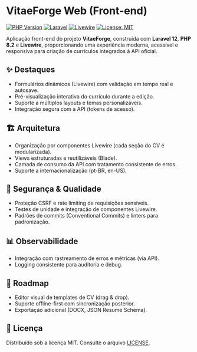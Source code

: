 # VitaeForge Web (Front-end)

[![PHP Version](https://img.shields.io/badge/PHP-8.2-blue)](https://www.php.net/)
[![Laravel](https://img.shields.io/badge/Laravel-12-red)](https://laravel.com)
[![Livewire](https://img.shields.io/badge/Livewire-3-purple)](https://livewire.laravel.com)
[![License: MIT](https://img.shields.io/badge/License-MIT-green.svg)](LICENSE)

Aplicação front-end do projeto **VitaeForge**, construída com **Laravel 12**, **PHP 8.2** e **Livewire**, proporcionando uma experiência moderna, acessível e responsiva para criação de currículos integrados à API oficial.

## ✨ Destaques
- Formulários dinâmicos (Livewire) com validação em tempo real e autosave.
- Pré-visualização interativa do currículo durante a edição.
- Suporte a múltiplos layouts e temas personalizáveis.
- Integração segura com a API (tokens de acesso).

## 🏗️ Arquitetura
- Organização por componentes Livewire (cada seção do CV é modularizada).
- Views estruturadas e reutilizáveis (Blade).
- Camada de consumo da API com tratamento consistente de erros.
- Suporte a internacionalização (pt-BR, en-US).

## 🔐 Segurança & Qualidade
- Proteção CSRF e rate limiting de requisições sensíveis.
- Testes de unidade e integração de componentes Livewire.
- Padrões de commits (Conventional Commits) e linters para padronização.

## 📊 Observabilidade
- Integração com rastreamento de erros e métricas (via API).
- Logging consistente para auditoria e debug.

## 🚀 Roadmap
- Editor visual de templates de CV (drag & drop).
- Suporte offline-first com sincronização posterior.
- Exportação adicional (DOCX, JSON Resume Schema).

## 📄 Licença
Distribuído sob a licença MIT. Consulte o arquivo [LICENSE](LICENSE).
